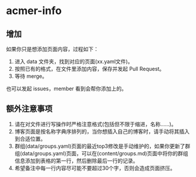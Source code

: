 # acmer-info

## 增加

如果你只是想添加页面内容，过程如下：
1. 进入 data 文件夹，找到对应的页面(xx.yaml文件)。
2. 按照已有的格式，在文件里添加内容，保存并发起 Pull Request。
3. 等待 merge。

也可以发起 issues，member 看到会帮你添加上的。

## 额外注意事项

1. 请在对文件进行写操作时严格注意格式(包括但不限于缩进，名称......)。
2. 博客页面是按名称字典序排列的，当你想插入自己的博客时，请手动将其插入到合适位置。
3. 群组(data/groups.yaml)页面的最近top3修改是手动维护的，如果你更新了群组(data/groups.yaml)页面，可以在(content/groups.md)页面中将你的群组信息添加到表格的第一行，然后删除最后一行的记录。
4. 希望备注中每一行内容尽可能不要超过30个字，否则会造成页面挤压。
